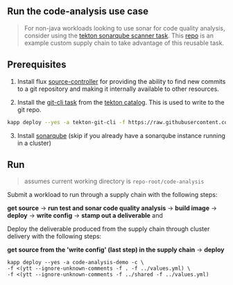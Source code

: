 ## Run the code-analysis use case

> For non-java workloads looking to use sonar for code quality analysis, consider using the [tekton sonarqube scanner task](https://hub.tekton.dev/tekton/task/sonarqube-scanner). This [repo](https://gitlab.com/drawsmcgraw/cartographer-sonar) is an example custom supply chain to take advantage of this reusable task.

## Prerequisites

1. Install flux [source-controller](https://fluxcd.io/docs/gitops-toolkit/source-watcher/#install-flux) for providing the ability to find new commits to a git
  repository and making it internally available to other resources.

2. Install the [git-cli task](https://github.com/tektoncd/catalog/tree/main/task/git-cli/0.2) from the
  [tekton catalog](https://github.com/tektoncd/catalog). This is used to write to the git repo.

```bash
kapp deploy --yes -a tekton-git-cli -f https://raw.githubusercontent.com/tektoncd/catalog/main/task/git-cli/0.2/git-cli.yaml
```

3. Install [sonarqube](https://docs.sonarqube.org/latest/setup/sonarqube-on-kubernetes/) (skip if you already have a sonarqube instance running in a cluster)

## Run

> assumes current working directory is `repo-root/code-analysis`

Submit a workload to run through a supply chain with the following steps: 

<span>**get source** &rarr; **run test and sonar code quality analysis** &rarr; **build image** &rarr; **deploy** &rarr; **write config**  &rarr; **stamp out a deliverable** </span> and 

Deploy the deliverable produced from the supply chain through cluster delivery with the following steps: 

<span> **get source from the 'write config' (last step) in the supply chain** &rarr; **deploy** </span>
```
kapp deploy --yes -a code-analysis-demo -c \
-f <(ytt --ignore-unknown-comments -f . -f ../values.yml) \
-f <(ytt --ignore-unknown-comments -f ../shared -f ../values.yml)
```
